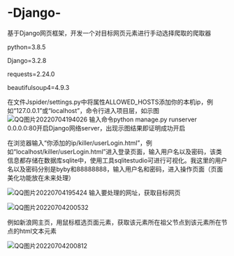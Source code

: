 # -Django-
基于Django网页框架，开发一个对目标网页元素进行手动选择爬取的爬取器

python=3.8.5

Django=3.2.8

requests=2.24.0

beautifulsoup4=4.9.3

在文件Jspider/settings.py中将属性ALLOWED_HOSTS添加你的本机ip，例如“127.0.0.1”或“localhost”，命令行进入项目层，如示图
![QQ图片20220704194026](https://user-images.githubusercontent.com/50491296/177148509-8954a75f-bd64-491a-9056-06e34b8b5646.png)
输入命令python manage.py runserver 0.0.0.0:80开启Django网络server，出现示图结果即证明成功开启

在浏览器输入“你添加的ip/killer/userLogin.html”，例如“localhost/killer/userLogin.html”进入登录页面，输入用户名以及密码，该类信息都存储在数据库sqlite中，使用工具sqlitestudio可进行可视化。我这里的用户名以及密码分别是byby和88888888，输入用户名和密码，进入操作页面（页面美化功能放在未来处理）

![QQ图片20220704195424](https://user-images.githubusercontent.com/50491296/177149750-3af8287c-4ded-4ba6-a5b7-9a94d6c71ae0.png)
输入要处理的网址，获取目标网页

![QQ图片20220704200532](https://user-images.githubusercontent.com/50491296/177151354-18f536dc-fb16-4dc2-a451-74b245af8240.png)

例如新浪网主页，用鼠标框选页面元素，获取该元素所在祖父节点到该元素所在节点的html文本元素

![QQ图片20220704200812](https://user-images.githubusercontent.com/50491296/177153389-564278fb-d523-416e-836f-1a42a14bf838.png)
